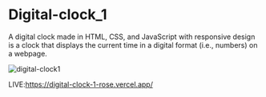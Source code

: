 # Digital-clock_1
A digital clock made in HTML, CSS, and JavaScript with responsive design is a clock that displays the current time in a digital format (i.e., numbers) on a webpage.

![digital-clock1](https://user-images.githubusercontent.com/123884279/232477984-3887ec39-f78e-46ba-adda-1ec39b8f48e5.png)

LIVE:https://digital-clock-1-rose.vercel.app/
